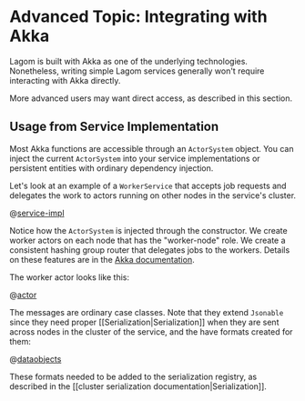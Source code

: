 # Advanced Topic: Integrating with Akka

Lagom is built with Akka as one of the underlying technologies.  Nonetheless, writing simple Lagom services generally won't require interacting with Akka directly.

More advanced users may want direct access, as described in this section.

## Usage from Service Implementation

Most Akka functions are accessible through an `ActorSystem` object. You can inject the current `ActorSystem` into your service implementations or persistent entities with ordinary dependency injection.

Let's look at an example of a `WorkerService` that accepts job requests and delegates the work to actors running on other nodes in the service's cluster.

@[service-impl](code/Akka.scala)

Notice how the `ActorSystem` is injected through the constructor. We create worker actors on each node that has the "worker-node" role. We create a consistent hashing group router that delegates jobs to the workers. Details on these features are in the [Akka documentation](http://doc.akka.io/docs/akka/2.4/scala.html).

The worker actor looks like this:

@[actor](code/Akka.scala)

The messages are ordinary case classes. Note that they extend `Jsonable` since they need proper [[Serialization|Serialization]] when they are sent across nodes in the cluster of the service, and the have formats created for them:

@[dataobjects](code/Akka.scala)

These formats needed to be added to the serialization registry, as described in the [[cluster serialization documentation|Serialization]].